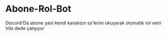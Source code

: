 # Abone-Rol-Bot
Discord'Da abone yani kendi kanalızın ss'lerini okuyarak otomatik rol verir
Vds dede çalışıyor
